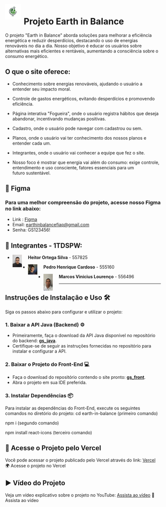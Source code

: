 <img src="https://github.com/Cardoso2626/gs_front/blob/main/earth-in-balance/src/img/logo.png?raw=true" alt="Logo do Projeto" width="50" style="float:left; margin-right: 10px; vertical-align: middle;" /> 

# Projeto Earth in Balance
O projeto "Earth in Balance" aborda soluções para melhorar a eficiência energética e reduzir desperdícios, destacando o uso de energias renováveis no dia a dia. Nosso objetivo é educar os usuários sobre alternativas mais eficientes e rentáveis, aumentando a consciência sobre o consumo energético.

## O que o site oferece:

- Conhecimento sobre energias renováveis, ajudando o usuário a entender seu impacto moral.

- Controle de gastos energéticos, evitando desperdícios e promovendo eficiência.

- Página interativa "Fogueira", onde o usuário registra hábitos que deseja abandonar, incentivando mudanças positivas.

- Cadastro, onde o usuário pode navegar com cadastrou ou sem.

- Planos, onde o usuário vai ter conhecimento dos nossos planos e entender cada um.
  
- Integrantes, onde o usuário vai conhecer a equipe que fez o site.

- Nosso foco é mostrar que energia vai além do consumo: exige controle, entendimento e uso consciente, fatores essenciais para um futuro sustentável.

## 🎨 Figma
### Para uma melhor compreensão do projeto, acesse nosso Figma no link abaixo:
- Link : [Figma](https://www.figma.com/design/R4gDJUcaNwIiCoPTEvyU1L/Untitled?node-id=0-1&node-type=canvas&t=5IxKulmxpMZIf6t9-0)
- Email: earthinbalancefiap@gmail.com
- Senha: GS123456!


## 👥 Integrantes - 1TDSPW:

- **Heitor Ortega Silva** - 557825 <img src="https://github.com/Cardoso2626/gs_front/blob/main/earth-in-balance/src/img/heitor.jpeg" alt="Logo do Projeto" width="30" style="float:left; margin-right: 20px; vertical-align: middle;" /> 

- **Pedro Henrique Cardoso** - 555160 <img src="earth-in-balance/src/img/pedro.jpg" alt="Logo do Projeto" width="30" style="float:left; margin-right: 20px; vertical-align: middle;" /> 
- **Marcos Vinicius Lourenço** - 556496 <img src="earth-in-balance/src/img/marcos.jpg" alt="Logo do Projeto" width="30" style="float:left; margin-right: 20px; vertical-align: middle;" /> 

---

## Instruções de Instalação e Uso 🛠️

Siga os passos abaixo para configurar e utilizar o projeto:

### 1. Baixar a API Java (Backend) ⚙️

- Primeiramente, faça o download da API Java disponível no repositório do backend: [**gs_java**](https://github.com/Cardoso2626/gs_java).
- Certifique-se de seguir as instruções fornecidas no repositório para instalar e configurar a API.

### 2. Baixar o Projeto do Front-End 💻

- Faça o download do repositório contendo o site pronto: [**gs_front**](https://github.com/Cardoso2626/gs_front).
- Abra o projeto em sua IDE preferida.

### 3. Instalar Dependências 📦

Para instalar as dependências do Front-End, execute os seguintes comandos no diretório do projeto:
cd earth-in-balance (primeiro comando)

npm i (segundo comando)

npm install react-icons (terceiro comando)

## 🔗 Acesse o Projeto pelo Vercel
Você pode acessar o projeto publicado pelo Vercel através do link: [Vercel](https://earth-in-balance.vercel.app/)
🌍 Acesse o projeto no Vercel

## ▶️ Vídeo do Projeto
Veja um vídeo explicativo sobre o projeto no YouTube: [Assista ao vídeo](https://www.youtube.com/watch?v=EsLuIzuFfH8)
🎥 Assista ao vídeo

